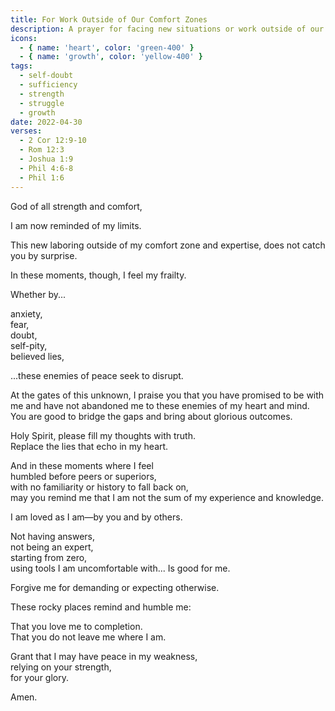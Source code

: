 ```yaml
---
title: For Work Outside of Our Comfort Zones
description: A prayer for facing new situations or work outside of our wheelhouse.
icons:
  - { name: 'heart', color: 'green-400' }
  - { name: 'growth', color: 'yellow-400' }
tags:
  - self-doubt
  - sufficiency
  - strength
  - struggle
  - growth
date: 2022-04-30
verses:
  - 2 Cor 12:9-10
  - Rom 12:3
  - Joshua 1:9
  - Phil 4:6-8
  - Phil 1:6
---
```


God of all strength and comfort,

I am now reminded of my limits.

This new laboring outside of my comfort zone and expertise, does not catch you by surprise.

In these moments, though, I feel my frailty.

Whether by...

anxiety,<br/>
fear,<br/>
doubt,<br/>
self-pity,<br/>
believed lies,<br/>

...these enemies of peace seek to disrupt.

At the gates of this unknown,
I praise you that you have promised to be with me and have not abandoned me to these enemies of my heart and mind.
You are good to bridge the gaps and bring about glorious outcomes.

Holy Spirit, please fill my thoughts with truth.<br/>
Replace the lies that echo in my heart.

And in these moments where I feel<br/>
humbled before peers or superiors,<br/>
with no familiarity or history to fall back on,<br/>
may you remind me that I am not the sum of my experience and knowledge.

I am loved as I am—by you and by others.

Not having answers,<br/>
not being an expert,<br/>
starting from zero,<br/>
using tools I am uncomfortable with... Is good for me.<br/>

Forgive me for demanding or expecting otherwise.

These rocky places remind and humble me:

That you love me to completion.<br/>
That you do not leave me where I am.

Grant that I may have peace in my weakness,<br/>
relying on your strength,<br/>
for your glory.

Amen.

